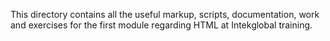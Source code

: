 This directory contains all the useful markup, scripts, documentation, work and exercises for the first module regarding HTML at Intekglobal training.
